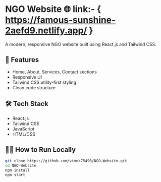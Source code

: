 # NGO Website 🌐 link:- { https://famous-sunshine-2aefd9.netlify.app/ }

A modern, responsive NGO website built using React.js and Tailwind CSS.

## 🚀 Features
- Home, About, Services, Contact sections
- Responsive UI
- Tailwind CSS utility-first styling
- Clean code structure

## 🛠️ Tech Stack
- React.js
- Tailwind CSS
- JavaScript
- HTML/CSS

## 🧑‍💻 How to Run Locally

```bash
git clone https://github.com/vivek75490/NGO-Website.git
cd NGO-Website
npm install
npm start
